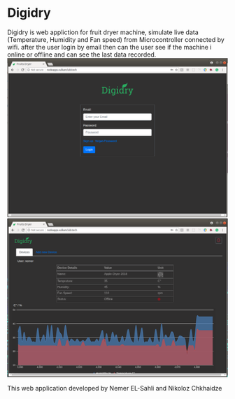 # Digidry
Digidry is web appliction for fruit dryer machine, simulate live data (Temperature, Humidity and Fan speed) from Microcontroller connected by wifi.
after the user login by email then can the user see if the machine i online or offline and can see the last data recorded.
![login](https://github.com/NemerSahli/Digidry/blob/master/public/images/login-digidry.png)
![main page](https://github.com/NemerSahli/Digidry/blob/master/public/images/screenshot-digidry.png)

This web application developed by Nemer EL-Sahli and Nikoloz Chkhaidze
